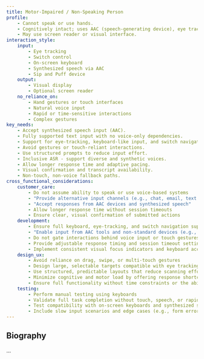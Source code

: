 ```yaml
---
title: Motor-Impaired / Non-Speaking Person
profile:
    - Cannot speak or use hands. 
    - Cognitively intact; uses AAC (speech-generating device), eye tracking, or switch control. 
    - May use screen reader or visual interface. 
interaction_style:
    input:
        - Eye tracking 
        - Switch control 
        - On-screen keyboard 
        - Synthesized speech via AAC 
        - Sip and Puff device 
    output:
        - Visual display 
        - Optional screen reader 
    no_reliance_on:
        - Hand gestures or touch interfaces 
        - Natural voice input 
        - Rapid or time-sensitive interactions 
        - Complex gestures 
key_needs:
    - Accept synthesized speech input (AAC). 
    - Fully supported text input with no voice-only dependencies. 
    - Support for eye-tracking, keyboard-like input, and switch navigation. 
    - Avoid gestures or touch-reliant interactions. 
    - Use structured prompts to reduce input effort. 
    - Inclusive ASR - support diverse and synthetic voices. 
    - Allow longer response time and adaptive pacing. 
    - Visual confirmation and transcript availability. 
    - Non-touch, non-voice fallback paths.
cross_functional_considerations: 
    customer_care:
        - Do not assume ability to speak or use voice-based systems 
        - "Provide alternative input channels (e.g., chat, email, text forms)"
        - "Accept responses from AAC devices and synthesized speech"
        - Allow longer response time without session timeouts 
        - Ensure clear, visual confirmation of submitted actions
    development:
        - Ensure full keyboard, eye-tracking, and switch navigation support 
        - "Enable input from AAC tools and non-standard devices (e.g., sip-and-puff)"
        - Do not gate interactions behind voice input or touch gestures 
        - Provide adjustable response timing and session timeout settings 
        - Implement consistent visual focus indicators and keyboard accessible controls   
    design_ux:
        - Avoid reliance on drag, swipe, or multi-touch gestures 
        - Design large, selectable targets compatible with eye tracking and switches 
        - Use structured, predictable layouts that reduce scanning effort 
        - Minimize cognitive and motor load by offering response shortcuts or prompts 
        - Ensure full functionality without time constraints or the ability to extend those sessions 
    testing:
        - Perform manual testing using keyboards  
        - Validate full task completion without touch, speech, or rapid input 
        - Test compatibility with on-screen keyboards and synthesized speech input 
        - Include slow input scenarios and edge cases (e.g., form errors, session handling) 
---
```


## Biography
...